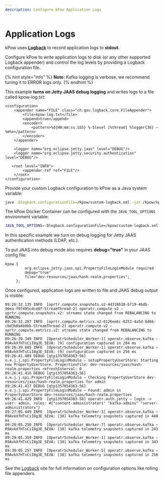 ```yaml
---
description: Configure kPow Application Logs
---
```


# Application Logs

kPow uses [**Logback**](http://logback.qos.ch/) to record application logs to **stdout**.

Configure kPow to write application logs to disk \(or any other supported Logback appender\) and control the log levels by providing a Logback configuration file.

{% hint style="info" %}
**Note:** Kafka logging is verbose, we recommend tuning it to ERROR logs only.
{% endhint %}

This example **turns on Jetty JAAS debug logging** and writes logs to a file called kpow-log.txt:

```markup
<configuration>
    <appender name="FILE" class="ch.qos.logback.core.FileAppender">
        <file>kpow-log.txt</file>
        <append>true</append>
        <encoder>
            <pattern>%d{HH:mm:ss.SSS} %-5level [%thread] %logger{36} – %m%n</pattern>
        </encoder>
    </appender>
    
    <logger name="org.eclipse.jetty.jaas" level="DEBUG"/> 
    <logger name="org.eclipse.jetty.security.authentication" level="DEBUG"/>

   <root level="INFO">
        <appender-ref ref="FILE"/>
    </root>
</configuration>
```

Provide your custom Logback configuration to kPow as a Java system variable:

```bash
java -Dlogback.configurationFile=/kpow/custom-logback.xml -jar /kpow/kpow-latest.jar
```

The kPow Docker Container can be configured with the `JAVA_TOOL_OPTIONS` environment variable:

```bash
JAVA_TOOL_OPTIONS=-Dlogback.configurationFile=/kpow/custom-logback.xml
```

In this specific example we turn on debug logging for Jetty JAAS authentication methods \(LDAP, etc.\). 

To put JAAS into debug mode also requires **debug="true"** in your JAAS config file:

```text
kpow {
         org.eclipse.jetty.jaas.spi.PropertyFileLoginModule required
         debug="true"
         file="dev-resources/jaas/hash-realm.properties";
     };
```

Once configured, application logs are written to file and JAAS debug output is visible:

```text
09:26:32.135 INFO  [oprtr.compute.snapshots.v2-44318b10-b719-46db-96ea-f97495cdce8f-StreamThread-2] operatr.compute-v2 – oprtr.compute.snapshots.v2: streams state changed from REBALANCING to RUNNING
09:26:32.287 INFO  [oprtr.compute.metrics.v2-6126ee6c-0253-4a5d-8d66-cbd3b0a4b0bb-StreamThread-2] operatr.compute-v2 – oprtr.compute.metrics.v2: streams state changed from REBALANCING to RUNNING
09:26:39.349 INFO  [OperatrScheduler_Worker-1] operatr.observe.kafka – R9AvkXfHTsCiI8g3E_5EVA: [9] configuration captured in 204 ms
09:26:39.605 INFO  [OperatrScheduler_Worker-1] operatr.observe.kafka – R9AvkXfHTsCiI8g3E_5EVA: [9] configuration captured in 256 ms
09:26:41.409 DEBUG [qtp1357054363-56] o.e.j.j.spi.PropertyFileLoginModule – setupPropertyUserStore: Starting new PropertyUserStore. PropertiesFile: dev-resources/jaas/hash-realm.properties refreshInterval: 0
09:26:41.416 DEBUG [qtp1357054363-56] o.e.j.j.spi.PropertyFileLoginModule – Checking PropertyUserStore dev-resources/jaas/hash-realm.properties for admin
09:26:41.417 DEBUG [qtp1357054363-56] o.e.j.j.spi.PropertyFileLoginModule – Found: admin in PropertyUserStore dev-resources/jaas/hash-realm.properties
09:26:41.429 INFO  [qtp1357054363-58] operatr.auth.jetty – login -> user: admin, roles: #{"content-administrators" "kafka-admins" "server-administrators"}
09:27:05.449 INFO  [OperatrScheduler_Worker-3] operatr.observe.kafka – R9AvkXfHTsCiI8g3E_5EVA: [38] kafka telemetry snapshots captured in 440 ms
09:28:05.250 INFO  [OperatrScheduler_Worker-7] operatr.observe.kafka – R9AvkXfHTsCiI8g3E_5EVA: [38] kafka telemetry snapshots captured in 243 ms
09:29:05.350 INFO  [OperatrScheduler_Worker-1] operatr.observe.kafka – R9AvkXfHTsCiI8g3E_5EVA: [38] kafka telemetry snapshots captured in 343 ms
09:30:05.257 INFO  [OperatrScheduler_Worker-5] operatr.observe.kafka – R9AvkXfHTsCiI8g3E_5EVA: [38] kafka telemetry snapshots captured in 250 ms
```

See the [Logback](http://logback.qos.ch/) site for full information on configuration options like rolling file appenders.

